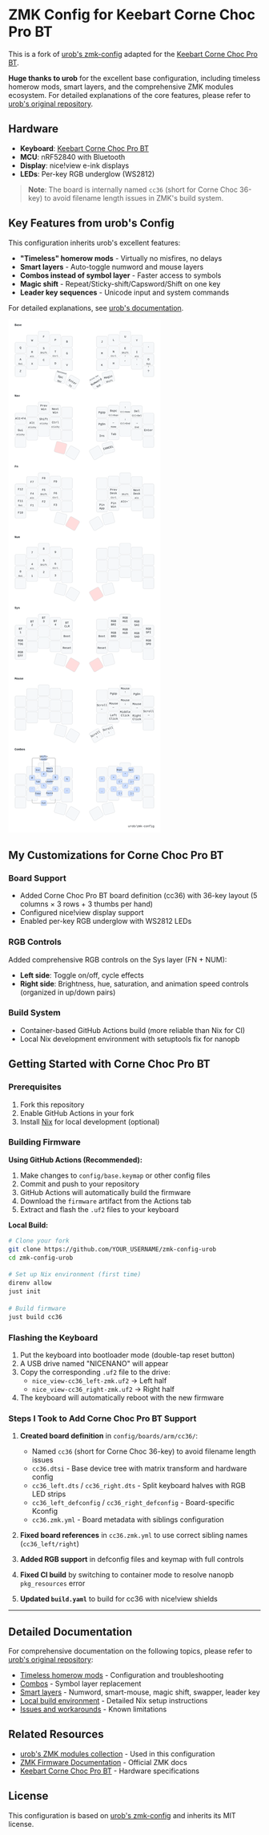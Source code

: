 # ZMK Config for Keebart Corne Choc Pro BT

This is a fork of [urob's zmk-config](https://github.com/urob/zmk-config) adapted for the [Keebart Corne Choc Pro BT](https://www.keebart.com/products/corne-wireless).

**Huge thanks to urob** for the excellent base configuration, including timeless homerow mods, smart layers, and the comprehensive ZMK modules ecosystem. For detailed explanations of the core features, please refer to [urob's original repository](https://github.com/urob/zmk-config).

## Hardware

- **Keyboard**: [Keebart Corne Choc Pro BT](https://www.keebart.com/products/corne-wireless)
- **MCU**: nRF52840 with Bluetooth
- **Display**: nice!view e-ink displays
- **LEDs**: Per-key RGB underglow (WS2812)

> **Note**: The board is internally named `cc36` (short for Corne Choc 36-key) to avoid filename length issues in ZMK's build system.

## Key Features from urob's Config

This configuration inherits urob's excellent features:
- **"Timeless" homerow mods** - Virtually no misfires, no delays
- **Smart layers** - Auto-toggle numword and mouse layers
- **Combos instead of symbol layer** - Faster access to symbols
- **Magic shift** - Repeat/Sticky-shift/Capsword/Shift on one key
- **Leader key sequences** - Unicode input and system commands

For detailed explanations, see [urob's documentation](https://github.com/urob/zmk-config#highlights).

![Keymap](draw/base.svg)

## My Customizations for Corne Choc Pro BT

### Board Support
- Added Corne Choc Pro BT board definition (cc36) with 36-key layout (5 columns × 3 rows + 3 thumbs per hand)
- Configured nice!view display support
- Enabled per-key RGB underglow with WS2812 LEDs

### RGB Controls
Added comprehensive RGB controls on the Sys layer (FN + NUM):
- **Left side**: Toggle on/off, cycle effects
- **Right side**: Brightness, hue, saturation, and animation speed controls (organized in up/down pairs)

### Build System
- Container-based GitHub Actions build (more reliable than Nix for CI)
- Local Nix development environment with setuptools fix for nanopb

## Getting Started with Corne Choc Pro BT

### Prerequisites
1. Fork this repository
2. Enable GitHub Actions in your fork
3. Install [Nix](https://nixos.org/download.html) for local development (optional)

### Building Firmware

**Using GitHub Actions (Recommended):**
1. Make changes to `config/base.keymap` or other config files
2. Commit and push to your repository
3. GitHub Actions will automatically build the firmware
4. Download the `firmware` artifact from the Actions tab
5. Extract and flash the `.uf2` files to your keyboard

**Local Build:**
```bash
# Clone your fork
git clone https://github.com/YOUR_USERNAME/zmk-config-urob
cd zmk-config-urob

# Set up Nix environment (first time)
direnv allow
just init

# Build firmware
just build cc36
```

### Flashing the Keyboard
1. Put the keyboard into bootloader mode (double-tap reset button)
2. A USB drive named "NICENANO" will appear
3. Copy the corresponding `.uf2` file to the drive:
   - `nice_view-cc36_left-zmk.uf2` → Left half
   - `nice_view-cc36_right-zmk.uf2` → Right half
4. The keyboard will automatically reboot with the new firmware

### Steps I Took to Add Corne Choc Pro BT Support

1. **Created board definition** in `config/boards/arm/cc36/`:
   - Named `cc36` (short for Corne Choc 36-key) to avoid filename length issues
   - `cc36.dtsi` - Base device tree with matrix transform and hardware config
   - `cc36_left.dts` / `cc36_right.dts` - Split keyboard halves with RGB LED strips
   - `cc36_left_defconfig` / `cc36_right_defconfig` - Board-specific Kconfig
   - `cc36.zmk.yml` - Board metadata with siblings configuration

2. **Fixed board references** in `cc36.zmk.yml` to use correct sibling names (`cc36_left/right`)

3. **Added RGB support** in defconfig files and keymap with full controls

4. **Fixed CI build** by switching to container mode to resolve nanopb `pkg_resources` error

5. **Updated `build.yaml`** to build for cc36 with nice!view shields

---

## Detailed Documentation

For comprehensive documentation on the following topics, please refer to [urob's original repository](https://github.com/urob/zmk-config):

- [Timeless homerow mods](https://github.com/urob/zmk-config#timeless-homerow-mods) - Configuration and troubleshooting
- [Combos](https://github.com/urob/zmk-config#using-combos-instead-of-a-symbol-layer) - Symbol layer replacement
- [Smart layers](https://github.com/urob/zmk-config#smart-layers-and-other-gimmicks) - Numword, smart-mouse, magic shift, swapper, leader key
- [Local build environment](https://github.com/urob/zmk-config#local-build-environment) - Detailed Nix setup instructions
- [Issues and workarounds](https://github.com/urob/zmk-config#issues-and-workarounds) - Known limitations

## Related Resources

- [urob's ZMK modules collection](https://github.com/search?q=topic%3Azmk-module+fork%3Atrue+owner%3Aurob+&type=repositories) - Used in this configuration
- [ZMK Firmware Documentation](https://zmk.dev/) - Official ZMK docs
- [Keebart Corne Choc Pro BT](https://www.keebart.com/products/corne-wireless) - Hardware specifications

## License

This configuration is based on [urob's zmk-config](https://github.com/urob/zmk-config) and inherits its MIT license.
